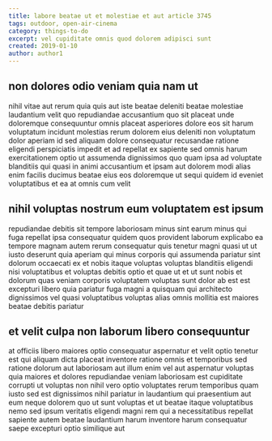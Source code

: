 ```yaml
---
title: labore beatae ut et molestiae et aut article 3745
tags: outdoor, open-air-cinema
category: things-to-do
excerpt: vel cupiditate omnis quod dolorem adipisci sunt
created: 2019-01-10
author: author1
---
```


## non dolores odio veniam quia nam ut

nihil vitae aut rerum quia quis aut iste beatae deleniti beatae molestiae laudantium velit quo repudiandae accusantium quo sit placeat unde doloremque consequuntur omnis placeat asperiores dolore eos sit harum voluptatum incidunt molestias rerum dolorem eius deleniti non voluptatum dolor aperiam id sed aliquam dolore consequatur recusandae ratione eligendi perspiciatis impedit et ad repellat ex sapiente sed omnis harum exercitationem optio ut assumenda dignissimos quo quam ipsa ad voluptate blanditiis qui quasi in animi accusantium et ipsam aut dolorem modi alias enim facilis ducimus beatae eius eos doloremque ut sequi quidem id eveniet voluptatibus et ea at omnis cum velit

## nihil voluptas nostrum eum voluptatem est ipsum

repudiandae debitis sit tempore laboriosam minus sint earum minus qui fuga repellat ipsa consequatur quidem quos provident laborum explicabo ea tempore magnam autem rerum consequatur quis tenetur magni quasi ut ut iusto deserunt quia aperiam qui minus corporis qui assumenda pariatur sint dolorum occaecati ex et nobis itaque voluptas voluptas blanditiis eligendi nisi voluptatibus et voluptas debitis optio et quae ut et ut sunt nobis et dolorum quas veniam corporis voluptatem voluptas sunt dolor ab est est excepturi libero quia pariatur fuga magni a quisquam qui architecto dignissimos vel quasi voluptatibus voluptas alias omnis mollitia est maiores beatae debitis pariatur

## et velit culpa non laborum libero consequuntur

at officiis libero maiores optio consequatur aspernatur et velit optio tenetur est qui aliquam dicta placeat inventore ratione omnis et temporibus sed ratione dolorum aut laboriosam aut illum enim vel aut aspernatur voluptas quia maiores et dolores repudiandae veniam laboriosam est cupiditate corrupti ut voluptas non nihil vero optio voluptates rerum temporibus quam iusto sed est dignissimos nihil pariatur in laudantium qui praesentium aut eum neque dolorem quo ut sunt voluptas et ut beatae itaque voluptatibus nemo sed ipsum veritatis eligendi magni rem qui a necessitatibus repellat sapiente autem beatae laudantium harum inventore harum consequatur saepe excepturi optio similique aut
